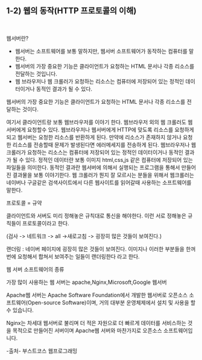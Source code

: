 ## 1-2) 웹의 동작(HTTP 프로토콜의 이해)

<br/>


웹서버란?

   - 웹서버는 소프트웨어를 보통 말하지만, 웹서버 소프트웨어가 동작하는 컴퓨터를 말한다.
   - 웹서버의 가장 중요한 기능은 클라이언트가 요청하는 HTML 문서나 각종 리소스를 전달하는 것입니다.
   - 웹 브라우저나 웹 크롤러가 요청하는 리소스는 컴퓨터에 저장되어 있는 정적인 데이터이거나 동적인 결과가 될 수 있다.

웹서버의 가장 중요한 기능은 클라이언트가 요청하는 HTML 문서나 각종 리소스를 전달하는 것이다.

여기서 클라이언트랑 보통 웹브라우저를 이야기 한다. 웹브라우저 외의 웹 크롤러도 웹서버에게 요청할수 있다. 웹브라우저나 웹서버에게 HTTP에 맞도록 리소스를 요청하게 되고 웹서버는 요청한 리소스를 반환하게 된다. 만약에 리소스가 존재하지 않거나 요청한 리소스를 전송할때 문제가 발생된다면 에러메세지를 전송하게 된다. 웹브라우저나 웹크롤러가 요청하는 리소스는 컴퓨터에 저장되어 있는 정적인 데이터이거나 동적인 결과가 될 수 있다. 정적인 데이터란 보통 이미지 html,css,js 같은 컴퓨터에 저장되어 있는 파일들을 의미한다. 동적인 결과란 웹서버에 의해서 실행되는 프로그램을 통해서 만들어진 결과물을 보통 이야기한다. 웹 크롤러가 뭔지 잘 모르시는 분들을 위해서 웹크롤러는 네이버나 구글같은 검색사이트에서 다른 웹사이트를 읽어갈때 사용하는 소프트웨어를 말한다.


프로토콜 = 규약

클라이언트와 서버도 미리 정해놓은 규칙대로 통신을 해야한다. 이런 서로 정해놓은 규칙들이
프로토콜이라고 한다.

(검사 -> 네트워크 -> all ->새로고침 -> 굉장히 많은 것들이 보여진다.)

랜더링 : 네이버 페이지에 굉장히 많은 것들이 보여진다. 이미지나 이러한 부분들을 한꺼번에 요청해서 합쳐서 보여주는 일들이 랜더링한다 라고 한다.


웹 서버 소프트웨어의 종류

가장 많이 사용하는 웹 서버는 apache,Nginx,Microsoft,Google 웹서버

Apache웹 서버는 Apache Software Foundation에서 개발한 웹서버로 오픈소스 소프트웨어(Open-source Software)이며, 거의 대부분 운영체제에서 설치 및 사용을 할 수 있습니다.

Nginx는 차세대 웹서버로 불리며 더 적은 자원으로 더 빠르게 데이터를 서비스하는 것을 목적으로 만들어진 서버이며 Apache웹 서버와 마찬가지로 오픈소스 소프트웨어입니다.

-출처-
부스트코스 웹프로그래밍































